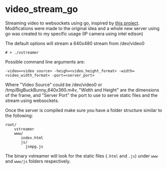 # video_stream_go
Streaming video to websockets using go, inspired by [this project](http://phoboslab.org/log/2013/09/html5-live-video-streaming-via-websockets). Modifications
were made to the original idea and a whole new server using go was created to my specific usage (IP camera using intel edison)

The default options will stream a 640x480 stream from /dev/video0

```
# > ./vstreamer
```

Possible command line arguments are:

```
-video=<video source> -heigh=<video_height_format> -width=<video_width_format> -port=<server_port>
```

Where "Video Source" could be /dev/video0 or /tmp/BigBuckBunny_640x360.m4v, "Width and Height" are the dimensions of the frame, and "Server Port" the port
to use to serve static files and the stream using websockets.

Once the server is compiled make sure you have a folder structure similar to the following:

```
root/
    vstreamer
    www/
       index.html
       js/
         jsmpg.js
```

The binary vstreamer will look for the static files (`.html` and `.js`) under `www` and `www/js` folders respectively.


